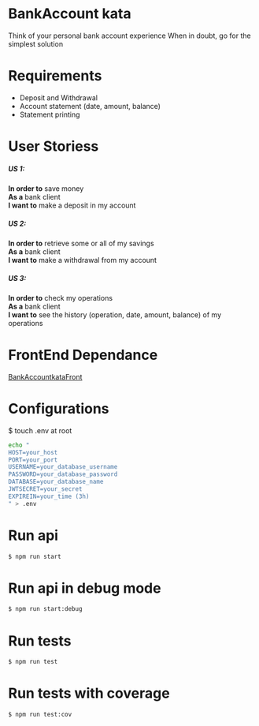 # BankAccount kata
Think of your personal bank account experience When in doubt, go for the simplest solution

# Requirements
- Deposit and Withdrawal
- Account statement (date, amount, balance)
- Statement printing
 
# User Storiess
##### US 1:
**In order to** save money  
**As a** bank client  
**I want to** make a deposit in my account  
 
##### US 2: 
**In order to** retrieve some or all of my savings  
**As a** bank client  
**I want to** make a withdrawal from my account  
 
##### US 3: 
**In order to** check my operations  
**As a** bank client  
**I want to** see the history (operation, date, amount, balance)  of my operations  



# FrontEnd Dependance

[BankAccountkataFront](https://github.com/emilindadie/BankAccountKataFront)

# Configurations

$ touch .env at root

```sh
echo "
HOST=your_host
PORT=your_port
USERNAME=your_database_username
PASSWORD=your_database_password
DATABASE=your_database_name
JWTSECRET=your_secret
EXPIREIN=your_time (3h)
" > .env
```

# Run api
```sh
$ npm run start
```

# Run api in debug mode
```sh
$ npm run start:debug
```

# Run tests
```sh
$ npm run test  
```

# Run tests with coverage
```sh
$ npm run test:cov 